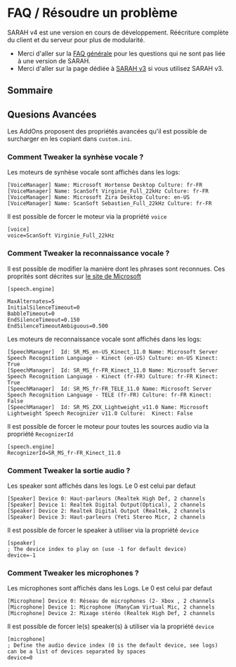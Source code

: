 # FAQ / Résoudre un problème

SARAH v4 est une version en cours de développement. Réécriture complète du client et du serveur pour plus de modularité.

- Merci d'aller sur la [FAQ générale](faq) pour les questions qui ne sont pas liée à une version de SARAH.
- Merci d'aller sur la page dédiée à [SARAH v3](faq_v3) si vous utilisez SARAH v3.


## Sommaire

## Quesions Avancées

Les AddOns proposent des propriétés avancées qu'il est possible de surcharger en les copiant dans `custom.ini`.

### Comment Tweaker la synhèse vocale ? 

Les moteurs de synhèse vocale sont affichés dans les logs:

```
[VoiceManager] Name: Microsoft Hortense Desktop Culture: fr-FR
[VoiceManager] Name: ScanSoft Virginie_Full_22kHz Culture: fr-FR
[VoiceManager] Name: Microsoft Zira Desktop Culture: en-US
[VoiceManager] Name: ScanSoft Sebastien_Full_22kHz Culture: fr-FR
```

Il est possible de forcer le moteur via la propriété `voice`

```
[voice]
voice=ScanSoft Virginie_Full_22kHz
```

### Comment Tweaker la reconnaissance vocale ? 

Il est possible de modifier la manière dont les phrases sont reconnues. Ces proprités sont décrites sur [le site de Microsoft](https://msdn.microsoft.com/en-us/library/System.Speech.Recognition.SpeechRecognitionEngine_properties.aspx) 

```
[speech.engine]

MaxAlternates=5
InitialSilenceTimeout=0
BabbleTimeout=0
EndSilenceTimeout=0.150
EndSilenceTimeoutAmbiguous=0.500
```

Les moteurs de reconnaissance vocale sont affichés dans les logs:

```
[SpeechManager]  Id: SR_MS_en-US_Kinect_11.0 Name: Microsoft Server Speech Recognition Language - Kinect (en-US) Culture: en-US Kinect: True
[SpeechManager]  Id: SR_MS_fr-FR_Kinect_11.0 Name: Microsoft Server Speech Recognition Language - Kinect (fr-FR) Culture: fr-FR Kinect: True
[SpeechManager]  Id: SR_MS_fr-FR_TELE_11.0 Name: Microsoft Server Speech Recognition Language - TELE (fr-FR) Culture: fr-FR Kinect: False
[SpeechManager]  Id: SR_MS_ZXX_Lightweight_v11.0 Name: Microsoft Lightweight Speech Recognizer v11.0 Culture:  Kinect: False
```

Il est possible de forcer le moteur pour toutes les sources audio via la propriété `RecognizerId`

```
[speech.engine]
RecognizerId=SR_MS_fr-FR_Kinect_11.0
```

### Comment Tweaker la sortie audio ? 

Les speaker sont affichés dans les logs. Le 0 est celui par defaut

```
[Speaker] Device 0: Haut-parleurs (Realtek High Def, 2 channels
[Speaker] Device 1: Realtek Digital Output(Optical), 2 channels
[Speaker] Device 2: Realtek Digital Output (Realtek, 2 channels
[Speaker] Device 3: Haut-parleurs (Yeti Stereo Micr, 2 channels
```

Il est possible de forcer le speaker à utiliser via la propriété `device`

```
[speaker]
; The device index to play on (use -1 for default device)
device=-1
```

### Comment Tweaker les microphones ? 

Les microphones sont affichés dans les Logs.  Le 0 est celui par defaut

```
[Microphone] Device 0: Réseau de microphones (2- Xbox , 2 channels
[Microphone] Device 1: Microphone (ManyCam Virtual Mic, 2 channels
[Microphone] Device 2: Mixage stéréo (Realtek High Def, 2 channels
```

Il est possible de forcer le(s) speaker(s) à utiliser via la propriété `device`

```
[microphone]
; Define the audio device index (0 is the default device, see logs) can be a list of devices separated by spaces
device=0
```
